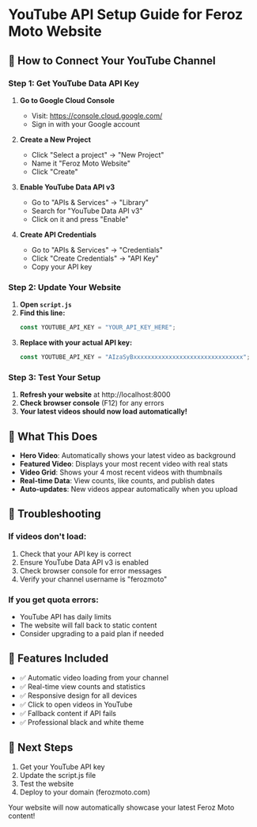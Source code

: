# YouTube API Setup Guide for Feroz Moto Website

## 🎥 **How to Connect Your YouTube Channel**

### **Step 1: Get YouTube Data API Key**

1. **Go to Google Cloud Console**

   - Visit: https://console.cloud.google.com/
   - Sign in with your Google account

2. **Create a New Project**

   - Click "Select a project" → "New Project"
   - Name it "Feroz Moto Website"
   - Click "Create"

3. **Enable YouTube Data API v3**

   - Go to "APIs & Services" → "Library"
   - Search for "YouTube Data API v3"
   - Click on it and press "Enable"

4. **Create API Credentials**
   - Go to "APIs & Services" → "Credentials"
   - Click "Create Credentials" → "API Key"
   - Copy your API key

### **Step 2: Update Your Website**

1. **Open `script.js`**
2. **Find this line:**
   ```javascript
   const YOUTUBE_API_KEY = "YOUR_API_KEY_HERE";
   ```
3. **Replace with your actual API key:**
   ```javascript
   const YOUTUBE_API_KEY = "AIzaSyBxxxxxxxxxxxxxxxxxxxxxxxxxxxxxxx";
   ```

### **Step 3: Test Your Setup**

1. **Refresh your website** at http://localhost:8000
2. **Check browser console** (F12) for any errors
3. **Your latest videos should now load automatically!**

## 🚀 **What This Does**

- **Hero Video**: Automatically shows your latest video as background
- **Featured Video**: Displays your most recent video with real stats
- **Video Grid**: Shows your 4 most recent videos with thumbnails
- **Real-time Data**: View counts, like counts, and publish dates
- **Auto-updates**: New videos appear automatically when you upload

## 🔧 **Troubleshooting**

### **If videos don't load:**

1. Check that your API key is correct
2. Ensure YouTube Data API v3 is enabled
3. Check browser console for error messages
4. Verify your channel username is "ferozmoto"

### **If you get quota errors:**

- YouTube API has daily limits
- The website will fall back to static content
- Consider upgrading to a paid plan if needed

## 📱 **Features Included**

- ✅ Automatic video loading from your channel
- ✅ Real-time view counts and statistics
- ✅ Responsive design for all devices
- ✅ Click to open videos in YouTube
- ✅ Fallback content if API fails
- ✅ Professional black and white theme

## 🎯 **Next Steps**

1. Get your YouTube API key
2. Update the script.js file
3. Test the website
4. Deploy to your domain (ferozmoto.com)

Your website will now automatically showcase your latest Feroz Moto content!

